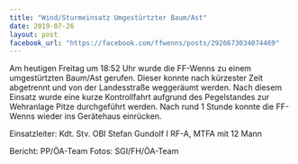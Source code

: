 ```yaml
---
title: "Wind/Sturmeinsatz Umgestürtzter Baum/Ast"
date: 2019-07-26
layout: post
facebook_url: "https://facebook.com/ffwenns/posts/2926673034074469"
---
```


Am heutigen Freitag um 18:52 Uhr wurde die FF-Wenns zu einem umgestürtzten Baum/Ast gerufen. Dieser konnte nach kürzester Zeit abgetrennt und von der Landesstraße weggeräumt werden.
Nach diesem Einsatz wurde eine kurze Kontrollfahrt aufgrund des Pegelstandes zur Wehranlage Pitze durchgeführt werden.
Nach rund 1 Stunde konnte die FF-Wenns wieder ins Gerätehaus einrücken.

Einsatzleiter: Kdt. Stv. OBI Stefan Gundolf I
RF-A, MTFA mit 12 Mann

Bericht: PP/ÖA-Team
Fotos: SGI/FH/ÖA-Team